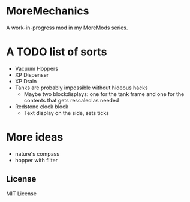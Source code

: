 # MoreMechanics
A work-in-progress mod in my MoreMods series.

# A TODO list of sorts
- Vacuum Hoppers
- XP Dispenser
- XP Drain
- Tanks are probably impossible without hideous hacks
  - Maybe two blockdisplays: one for the tank frame and one for the contents that gets rescaled as needed
- Redstone clock block
  - Text display on the side, sets ticks

# More ideas
- nature's compass
- hopper with filter

## License
MIT License